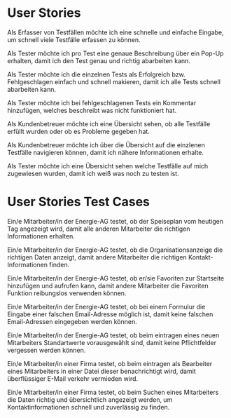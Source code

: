 # User Stories

Als Erfasser von Testfällen möchte ich eine schnelle und einfache Eingabe, um schnell viele Testfälle erfassen zu können.

Als Tester möchte ich pro Test eine genaue Beschreibung über ein Pop-Up erhalten, damit ich den Test genau und richtig abarbeiten kann.

Als Tester möchte ich die einzelnen Tests als Erfolgreich bzw. Fehlgeschlagen einfach und schnell makieren, damit ich alle Tests schnell abarbeiten kann.

Als Tester möchte ich bei fehlgeschlagenen Tests ein Kommentar hinzufügen, welches beschreibt was nicht funktioniert hat.

Als Kundenbetreuer möchte ich eine Übersicht sehen, ob alle Testfälle erfüllt wurden oder ob es Probleme gegeben hat.

Als Kundenbetreuer möchte ich über die Übersicht auf die einzlenen Testfälle navigieren können, damit ich nähere Informationen erhalte.

Als Tester möchte ich eine Übersicht sehen welche Testfälle auf mich zugewiesen wurden, damit ich weiß was noch zu testen ist.



# User Stories Test Cases

Ein/e Mitarbeiter/in der Energie-AG testet, ob der Speiseplan vom heutigen Tag angezeigt wird, damit alle anderen Mitarbeiter die richtigen Informationen erhalten.

Ein/e Mitarbeiter/in der Energie-AG testet, ob die Organisationsanzeige die richtigen Daten anzeigt, damit andere Mitarbeiter die richtigen Kontakt-Informationen finden.

Ein/e Mitarbeiter/in der Energie-AG testet, ob er/sie Favoriten zur Startseite hinzufügen und aufrufen kann, damit andere Mitarbeiter die Favoriten Funktion reibungslos verwenden können.

Ein/e Mitarbeiter/in der Energie-AG testet, ob bei einem Formulur die Eingabe einer falschen Email-Adresse möglich ist, damit keine falschen Email-Adressen eingegeben werden können.

Ein/e Mitarbeiter/in der Energie-AG testet, ob beim eintragen eines neuen Mitarbeiters Standartwerte vorausgewählt sind, damit keine Pflichtfelder vergessen werden können.

Ein/e Mitarbeiter/in einer Firma testet, ob beim eintragen als Bearbeiter eines Mitarbeiters in einer Datei dieser benachrichtigt wird, damit überflüssiger E-Mail verkehr vermieden wird.

Ein/e Mitarbeiter/in einer Firma testet, ob beim Suchen eines Mitarbeiters die Daten richtig und übersichtlich angezeigt werden, um Kontaktinformationen schnell und zuverlässig zu finden.
